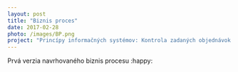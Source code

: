 ```yaml
---
layout: post
title: "Biznis proces"
date: 2017-02-28
photo: /images/BP.png
project: "Princípy informačných systémov: Kontrola zadaných objednávok a výpis účtu poistenca o poskytnutí zdravotnej starostlivosti"
---
```


Prvá verzia navrhovaného biznis procesu :happy:
